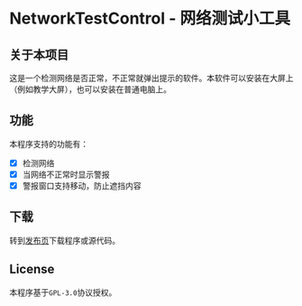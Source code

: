 # NetworkTestControl - 网络测试小工具

## 关于本项目

这是一个检测网络是否正常，不正常就弹出提示的软件。本软件可以安装在大屏上（例如教学大屏），也可以安装在普通电脑上。

## 功能

本程序支持的功能有：

- [x] 检测网络
- [x] 当网络不正常时显示警报
- [x] 警报窗口支持移动，防止遮挡内容

## 下载

转到[发布页](https://github.com/cjhdevact/NetworkTestControl/releases)下载程序或源代码。

## License

本程序基于`GPL-3.0`协议授权。